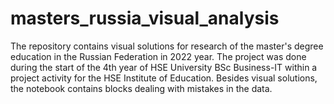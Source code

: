 # masters_russia_visual_analysis
The repository contains visual solutions for research of the master's degree education in the Russian Federation in 2022 year. The project was done during the start of the 4th year of HSE University BSc Business-IT within a project activity for the HSE Institute of Education. Besides visual solutions, the notebook contains blocks dealing with mistakes in the data.
